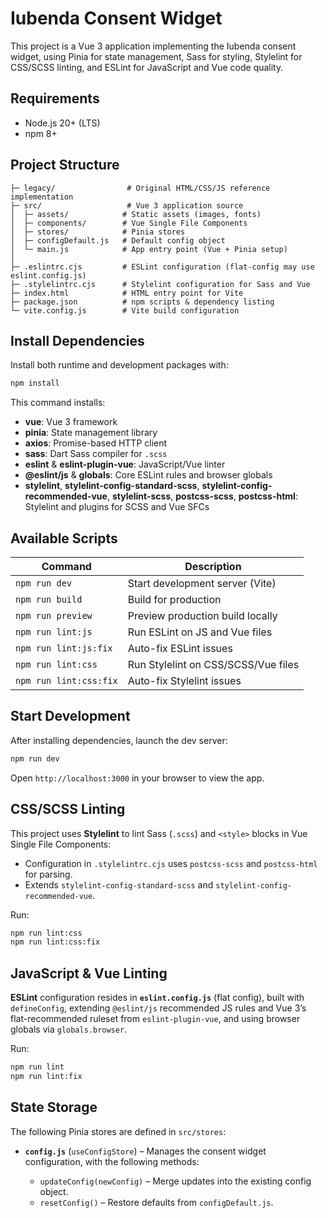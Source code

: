 # Iubenda Consent Widget

This project is a Vue 3 application implementing the Iubenda consent widget, using Pinia for state management, Sass for styling, Stylelint for CSS/SCSS linting, and ESLint for JavaScript and Vue code quality.

## Requirements

* Node.js 20+ (LTS)
* npm 8+

## Project Structure

```
├─ legacy/                # Original HTML/CSS/JS reference implementation
├─ src/                   # Vue 3 application source
│  ├─ assets/            # Static assets (images, fonts)
│  ├─ components/        # Vue Single File Components
│  ├─ stores/            # Pinia stores
│  ├─ configDefault.js   # Default config object
│  └─ main.js            # App entry point (Vue + Pinia setup)
│
├─ .eslintrc.cjs         # ESLint configuration (flat-config may use eslint.config.js)
├─ .stylelintrc.cjs      # Stylelint configuration for Sass and Vue
├─ index.html            # HTML entry point for Vite
├─ package.json          # npm scripts & dependency listing
└─ vite.config.js        # Vite build configuration
```

## Install Dependencies

Install both runtime and development packages with:

```bash
npm install
```

This command installs:

* **vue**: Vue 3 framework
* **pinia**: State management library
* **axios**: Promise-based HTTP client
* **sass**: Dart Sass compiler for `.scss`
* **eslint** & **eslint-plugin-vue**: JavaScript/Vue linter
* **@eslint/js** & **globals**: Core ESLint rules and browser globals
* **stylelint**, **stylelint-config-standard-scss**, **stylelint-config-recommended-vue**, **stylelint-scss**, **postcss-scss**, **postcss-html**: Stylelint and plugins for SCSS and Vue SFCs

## Available Scripts

| Command                | Description                         |
| ---------------------- | ----------------------------------- |
| `npm run dev`          | Start development server (Vite)     |
| `npm run build`        | Build for production                |
| `npm run preview`      | Preview production build locally    |
| `npm run lint:js`      | Run ESLint on JS and Vue files      |
| `npm run lint:js:fix`  | Auto-fix ESLint issues              |
| `npm run lint:css`     | Run Stylelint on CSS/SCSS/Vue files |
| `npm run lint:css:fix` | Auto-fix Stylelint issues           |

## Start Development

After installing dependencies, launch the dev server:

```bash
npm run dev
```

Open `http://localhost:3000` in your browser to view the app.

## CSS/SCSS Linting

This project uses **Stylelint** to lint Sass (`.scss`) and `<style>` blocks in Vue Single File Components:

* Configuration in `.stylelintrc.cjs` uses `postcss-scss` and `postcss-html` for parsing.
* Extends `stylelint-config-standard-scss` and `stylelint-config-recommended-vue`.

Run:

```bash
npm run lint:css
npm run lint:css:fix
```

## JavaScript & Vue Linting

**ESLint** configuration resides in **`eslint.config.js`** (flat config), built with `defineConfig`, extending `@eslint/js` recommended JS rules and Vue 3’s flat-recommended ruleset from `eslint-plugin-vue`, and using browser globals via `globals.browser`.

Run:

```bash
npm run lint
npm run lint:fix
```

## State Storage

The following Pinia stores are defined in `src/stores`:

* **`config.js`** (`useConfigStore`) – Manages the consent widget configuration, with the following methods:

  * `updateConfig(newConfig)` – Merge updates into the existing config object.
  * `resetConfig()` – Restore defaults from `configDefault.js`.
